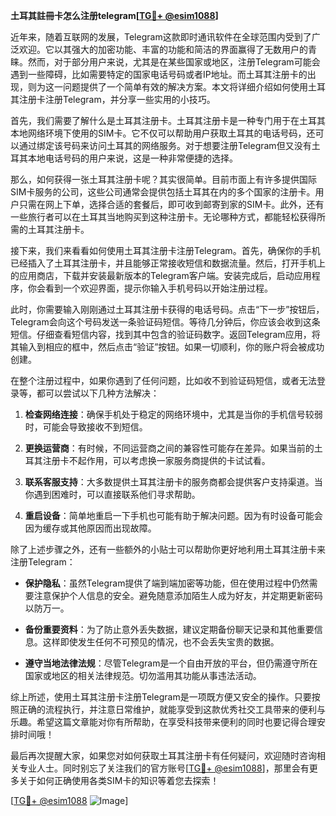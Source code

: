 **土耳其註冊卡怎么注册telegram[[TG💪+ @esim1088](https://t.me/s/esim1088)]**

近年来，随着互联网的发展，Telegram这款即时通讯软件在全球范围内受到了广泛欢迎。它以其强大的加密功能、丰富的功能和简洁的界面赢得了无数用户的青睐。然而，对于部分用户来说，尤其是在某些国家或地区，注册Telegram可能会遇到一些障碍，比如需要特定的国家电话号码或者IP地址。而土耳其注册卡的出现，则为这一问题提供了一个简单有效的解决方案。本文将详细介绍如何使用土耳其注册卡注册Telegram，并分享一些实用的小技巧。

首先，我们需要了解什么是土耳其注册卡。土耳其注册卡是一种专门用于在土耳其本地网络环境下使用的SIM卡。它不仅可以帮助用户获取土耳其的电话号码，还可以通过绑定该号码来访问土耳其的网络服务。对于想要注册Telegram但又没有土耳其本地电话号码的用户来说，这是一种非常便捷的选择。

那么，如何获得一张土耳其注册卡呢？其实很简单。目前市面上有许多提供国际SIM卡服务的公司，这些公司通常会提供包括土耳其在内的多个国家的注册卡。用户只需在网上下单，选择合适的套餐后，即可收到邮寄到家的SIM卡。此外，还有一些旅行者可以在土耳其当地购买到这种注册卡。无论哪种方式，都能轻松获得所需的土耳其注册卡。

接下来，我们来看看如何使用土耳其注册卡注册Telegram。首先，确保你的手机已经插入了土耳其注册卡，并且能够正常接收短信和数据流量。然后，打开手机上的应用商店，下载并安装最新版本的Telegram客户端。安装完成后，启动应用程序，你会看到一个欢迎界面，提示你输入手机号码以开始注册过程。

此时，你需要输入刚刚通过土耳其注册卡获得的电话号码。点击“下一步”按钮后，Telegram会向这个号码发送一条验证码短信。等待几分钟后，你应该会收到这条短信。仔细查看短信内容，找到其中包含的验证码数字。返回Telegram应用，将其输入到相应的框中，然后点击“验证”按钮。如果一切顺利，你的账户将会被成功创建。

在整个注册过程中，如果你遇到了任何问题，比如收不到验证码短信，或者无法登录等，都可以尝试以下几种方法解决：

1. **检查网络连接**：确保手机处于稳定的网络环境中，尤其是当你的手机信号较弱时，可能会导致接收不到短信。
   
2. **更换运营商**：有时候，不同运营商之间的兼容性可能存在差异。如果当前的土耳其注册卡不起作用，可以考虑换一家服务商提供的卡试试看。

3. **联系客服支持**：大多数提供土耳其注册卡的服务商都会提供客户支持渠道。当你遇到困难时，可以直接联系他们寻求帮助。

4. **重启设备**：简单地重启一下手机也可能有助于解决问题。因为有时设备可能会因为缓存或其他原因而出现故障。

除了上述步骤之外，还有一些额外的小贴士可以帮助你更好地利用土耳其注册卡来注册Telegram：

- **保护隐私**：虽然Telegram提供了端到端加密等功能，但在使用过程中仍然需要注意保护个人信息的安全。避免随意添加陌生人成为好友，并定期更新密码以防万一。

- **备份重要资料**：为了防止意外丢失数据，建议定期备份聊天记录和其他重要信息。这样即使发生任何不可预见的情况，也不会丢失宝贵的数据。

- **遵守当地法律法规**：尽管Telegram是一个自由开放的平台，但仍需遵守所在国家或地区的相关法律规范。切勿滥用其功能从事违法活动。

综上所述，使用土耳其注册卡注册Telegram是一项既方便又安全的操作。只要按照正确的流程执行，并注意日常维护，就能享受到这款优秀社交工具带来的便利与乐趣。希望这篇文章能对你有所帮助，在享受科技带来便利的同时也要记得合理安排时间哦！

最后再次提醒大家，如果您对如何获取土耳其注册卡有任何疑问，欢迎随时咨询相关专业人士。同时别忘了关注我们的官方账号[[TG💪+ @esim1088](https://t.me/s/esim1088)]，那里会有更多关于如何正确使用各类SIM卡的知识等着您去探索！

[[TG💪+ @esim1088](https://t.me/s/esim1088) ![Image](https://i.postimg.cc/4NQfJmqS/Snipaste-2025-05-13-00-14-12.png)]